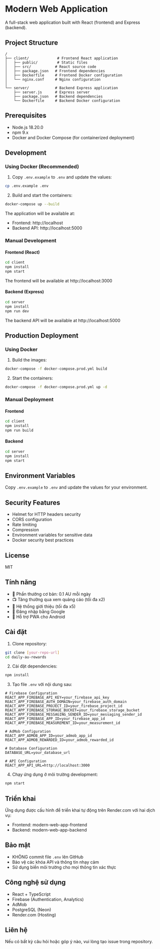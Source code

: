 # Modern Web Application

A full-stack web application built with React (frontend) and Express (backend).

## Project Structure

```
/
├── client/             # Frontend React application
│   ├── public/         # Static files
│   ├── src/           # React source code
│   ├── package.json   # Frontend dependencies
│   ├── Dockerfile     # Frontend Docker configuration
│   └── nginx.conf     # Nginx configuration
│
└── server/            # Backend Express application
    ├── server.js      # Express server
    ├── package.json   # Backend dependencies
    └── Dockerfile     # Backend Docker configuration
```

## Prerequisites

- Node.js 18.20.0
- npm 9.x
- Docker and Docker Compose (for containerized deployment)

## Development

### Using Docker (Recommended)

1. Copy `.env.example` to `.env` and update the values:
```bash
cp .env.example .env
```

2. Build and start the containers:
```bash
docker-compose up --build
```

The application will be available at:
- Frontend: http://localhost
- Backend API: http://localhost:5000

### Manual Development

#### Frontend (React)

```bash
cd client
npm install
npm start
```

The frontend will be available at http://localhost:3000

#### Backend (Express)

```bash
cd server
npm install
npm run dev
```

The backend API will be available at http://localhost:5000

## Production Deployment

### Using Docker

1. Build the images:
```bash
docker-compose -f docker-compose.prod.yml build
```

2. Start the containers:
```bash
docker-compose -f docker-compose.prod.yml up -d
```

### Manual Deployment

#### Frontend

```bash
cd client
npm install
npm run build
```

#### Backend

```bash
cd server
npm install
npm start
```

## Environment Variables

Copy `.env.example` to `.env` and update the values for your environment.

## Security Features

- Helmet for HTTP headers security
- CORS configuration
- Rate limiting
- Compression
- Environment variables for sensitive data
- Docker security best practices

## License

MIT

## Tính năng

- 🎁 Phần thưởng cơ bản: 0.1 AU mỗi ngày
- 📺 Tăng thưởng qua xem quảng cáo (tối đa x2)
- 👥 Hệ thống giới thiệu (tối đa x5)
- 🔐 Đăng nhập bằng Google
- 📱 Hỗ trợ PWA cho Android

## Cài đặt

1. Clone repository:
```bash
git clone [your-repo-url]
cd daily-au-rewards
```

2. Cài đặt dependencies:
```bash
npm install
```

3. Tạo file `.env` với nội dung sau:
```
# Firebase Configuration
REACT_APP_FIREBASE_API_KEY=your_firebase_api_key
REACT_APP_FIREBASE_AUTH_DOMAIN=your_firebase_auth_domain
REACT_APP_FIREBASE_PROJECT_ID=your_firebase_project_id
REACT_APP_FIREBASE_STORAGE_BUCKET=your_firebase_storage_bucket
REACT_APP_FIREBASE_MESSAGING_SENDER_ID=your_messaging_sender_id
REACT_APP_FIREBASE_APP_ID=your_firebase_app_id
REACT_APP_FIREBASE_MEASUREMENT_ID=your_measurement_id

# AdMob Configuration
REACT_APP_ADMOB_APP_ID=your_admob_app_id
REACT_APP_ADMOB_REWARDED_ID=your_admob_rewarded_id

# Database Configuration
DATABASE_URL=your_database_url

# API Configuration
REACT_APP_API_URL=http://localhost:3000
```

4. Chạy ứng dụng ở môi trường development:
```bash
npm start
```

## Triển khai

Ứng dụng được cấu hình để triển khai tự động trên Render.com với hai dịch vụ:
- Frontend: modern-web-app-frontend
- Backend: modern-web-app-backend

## Bảo mật

- KHÔNG commit file `.env` lên GitHub
- Bảo vệ các khóa API và thông tin nhạy cảm
- Sử dụng biến môi trường cho mọi thông tin xác thực

## Công nghệ sử dụng

- React + TypeScript
- Firebase (Authentication, Analytics)
- AdMob
- PostgreSQL (Neon)
- Render.com (Hosting)

## Liên hệ

Nếu có bất kỳ câu hỏi hoặc góp ý nào, vui lòng tạo issue trong repository. 